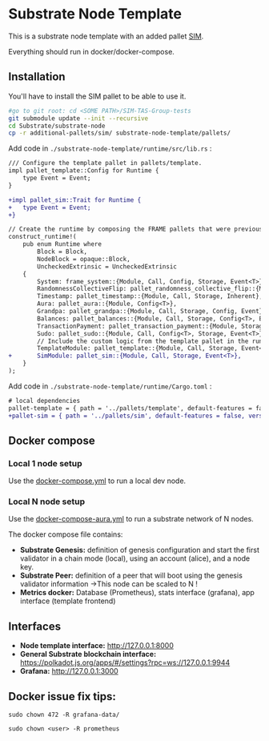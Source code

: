 # Substrate Node Template

This is a substrate node template with an added pallet [SIM](./pallets/sim).

Everything should run in docker/docker-compose.

## Installation 

You'll have to install the SIM pallet to be able to use it.

```bash
#go to git root: cd <SOME PATH>/SIM-TAS-Group-tests
git submodule update --init --recursive
cd Substrate/substrate-node
cp -r additional-pallets/sim/ substrate-node-template/pallets/
```

Add code in `./substrate-node-template/runtime/src/lib.rs` :
```diff
/// Configure the template pallet in pallets/template.
impl pallet_template::Config for Runtime {
	type Event = Event;
}

+impl pallet_sim::Trait for Runtime {
+	type Event = Event;
+}

// Create the runtime by composing the FRAME pallets that were previously configured.
construct_runtime!(
	pub enum Runtime where
		Block = Block,
		NodeBlock = opaque::Block,
		UncheckedExtrinsic = UncheckedExtrinsic
	{
		System: frame_system::{Module, Call, Config, Storage, Event<T>},
		RandomnessCollectiveFlip: pallet_randomness_collective_flip::{Module, Call, Storage},
		Timestamp: pallet_timestamp::{Module, Call, Storage, Inherent},
		Aura: pallet_aura::{Module, Config<T>},
		Grandpa: pallet_grandpa::{Module, Call, Storage, Config, Event},
		Balances: pallet_balances::{Module, Call, Storage, Config<T>, Event<T>},
		TransactionPayment: pallet_transaction_payment::{Module, Storage},
		Sudo: pallet_sudo::{Module, Call, Config<T>, Storage, Event<T>},
		// Include the custom logic from the template pallet in the runtime.
		TemplateModule: pallet_template::{Module, Call, Storage, Event<T>},
+		SimModule: pallet_sim::{Module, Call, Storage, Event<T>},
	}
);
```

Add code in `./substrate-node-template/runtime/Cargo.toml` :
```diff
# local dependencies
pallet-template = { path = '../pallets/template', default-features = false, version = '3.0.0' }
+pallet-sim = { path = '../pallets/sim', default-features = false, version = '3.0.0' }
```



## Docker compose

### Local 1 node setup

Use the [docker-compose.yml](./docker-compose.yml) to run a local dev node.

### Local N node setup

Use the [docker-compose-aura.yml](./docker-compose-aura.yml) to run a substrate network of N nodes.

The docker compose file contains:
- **Substrate Genesis:** definition of genesis configuration and start the first validator in a chain mode (local), using an account (alice), and a node key.
- **Substrate Peer:** definition of a peer that will boot using the genesis validator information
→This node can be scaled to N !
- **Metrics docker:** Database (Prometheus), stats interface (grafana), app
interface (template frontend)


## Interfaces


- **Node template interface:** http://127.0.0.1:8000
- **General Substrate blockchain interface:**
https://polkadot.js.org/apps/#/settings?rpc=ws://127.0.0.1:9944
- **Grafana:** http://127.0.0.1:3000

## Docker issue fix tips:
```
sudo chown 472 -R grafana-data/

sudo chown <user> -R prometheus
```